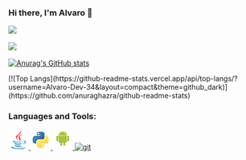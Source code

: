 ### Hi there, I'm Alvaro 👋

![](https://komarev.com/ghpvc/?username=Alvaro-Dev-34&color=blueviolet)
<!--profile views-->

<!--[grafica commits],[numRepos],[profile name and start]-->
![](https://github-profile-summary-cards.vercel.app/api/cards/profile-details?username=Alvaro-Dev-34&theme=github_dark)

<!--Stats github: stars, commits/year, issues,...-->
[![Anurag's GitHub stats](https://github-readme-stats.vercel.app/api?username=Alvaro-Dev-34&show_icons=true&theme=github_dark)](https://github.com/anuraghazra/github-readme-stats)

<div>
<!--Most used languajes-->
[![Top Langs](https://github-readme-stats.vercel.app/api/top-langs/?username=Alvaro-Dev-34&layout=compact&theme=github_dark)](https://github.com/anuraghazra/github-readme-stats)

<!--Icons: Languajes and Tools-->
<h3 align="left">Languages and Tools:</h3>
<p align="left">
<a href="https://www.java.com" target="_blank" rel="noreferrer"> <img src="https://raw.githubusercontent.com/devicons/devicon/master/icons/java/java-original.svg" alt="java" width="40" height="40"/> </a> 
<a href="https://www.python.org" target="_blank" rel="noreferrer"> <img src="https://raw.githubusercontent.com/devicons/devicon/master/icons/python/python-original.svg" alt="python" width="40" height="40"/> </a> 
<a href="https://developer.android.com" target="_blank" rel="noreferrer"> <img src="https://raw.githubusercontent.com/devicons/devicon/master/icons/android/android-original-wordmark.svg" alt="android" width="40" height="40"/> </a>
<a href="https://git-scm.com/" target="_blank" rel="noreferrer"> <img src="https://www.vectorlogo.zone/logos/git-scm/git-scm-icon.svg" alt="git" width="40" height="40"/> </a>
</p>
</div>
